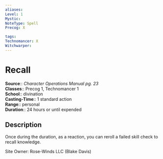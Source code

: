 ```yaml
---
aliases: 
Level: 1
Mystic: 
NoteType: Spell
Precog: X

tags: 
Technomancer: X
Witchwarper: 
---
```


# Recall

**Source**:: _Character Operations Manual pg. 23_  
**Classes**:: Precog 1, Technomancer 1  
**School**:: divination  
**Casting-Time**:: 1 standard action  
**Range**:: personal  
**Duration**:: 24 hours or until expended  

## Description

Once during the duration, as a reaction, you can reroll a failed skill check to recall knowledge.

Site Owner: Rose-Winds LLC (Blake Davis)
